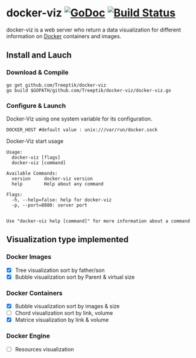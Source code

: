 # docker-viz [![GoDoc](https://godoc.org/github.com/Treeptik/docker-viz?status.svg)](https://godoc.org/github.com/Treeptik/docker-viz) [![Build Status](https://travis-ci.org/Treeptik/docker-viz.svg)](https://travis-ci.org/Treeptik/docker-viz)
docker-viz is a web server who return a data visualization for different information on [Docker](http://www.dockers.com) containers and images.

## Install and Lauch
### Download & Compile
```
go get github.com/Treeptik/docker-viz
go build $GOPATH/github.com/Treeptik/docker-viz/docker-viz.go
```

### Configure & Launch
Docker-Viz using one system variable for its configuration.
```
DOCKER_HOST #default value : unix:///var/run/docker.sock
```

Docker-Viz start usage
```
Usage: 
  docker-viz [flags]
  docker-viz [command]

Available Commands: 
  version     docker-viz version
  help        Help about any command

Flags:
  -h, --help=false: help for docker-viz
  -p, --port=8080: server port


Use "docker-viz help [command]" for more information about a command
```


## Visualization type implemented
### Docker Images
- [x] Tree visualization sort by father/son
- [x] Bubble visualization sort by Parent & virtual size

### Docker Containers
- [x] Bubble visualization sort by images & size
- [ ] Chord visualization sort by link, volume
- [x] Matrice visualization by link & volume

### Docker Engine
- [ ] Resources visualization